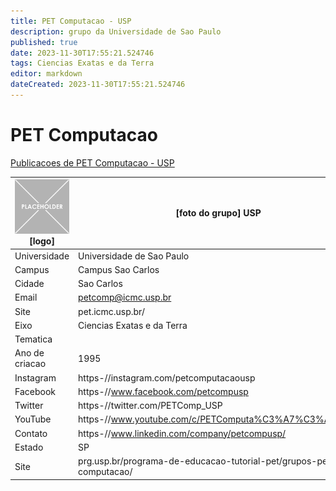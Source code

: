 ```yaml
---
title: PET Computacao - USP
description: grupo da Universidade de Sao Paulo
published: true
date: 2023-11-30T17:55:21.524746
tags: Ciencias Exatas e da Terra
editor: markdown
dateCreated: 2023-11-30T17:55:21.524746
---
```


# PET Computacao

[Publicacoes de PET Computacao - USP](/atividade/245PETComputacaoUSP/feed.md)

| ![placeholder.png](/placeholder.png) [logo] | [foto do grupo] USP         |
| ------------------------------------------- | ------------------------------------------------- |
| Universidade                                | Universidade de Sao Paulo      |
| Campus                                      | Campus Sao Carlos            |
| Cidade                                      | Sao Carlos             |
| Email                                       | petcomp@icmc.usp.br             |
| Site                                        | pet.icmc.usp.br/              |
| Eixo                                        | Ciencias Exatas e da Terra              |
| Tematica                                    |           |
| Ano de criacao                              | 1995        |
| Instagram                                   | https-//instagram.com/petcomputacaousp         |
| Facebook                                    | https-//www.facebook.com/petcompusp          |
| Twitter                                     | https-//twitter.com/PETComp_USP           |
| YouTube                                     | https-//www.youtube.com/c/PETComputa%C3%A7%C3%A3oUSP           |
| Contato                                     | https-//www.linkedin.com/company/petcompusp/         |
| Estado                                      |  SP            |
| Site                                        | prg.usp.br/programa-de-educacao-tutorial-pet/grupos-pet-19-computacao/ |

